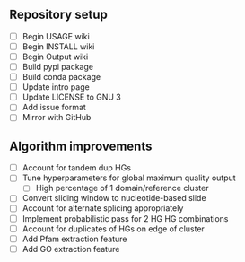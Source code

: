 ## Repository setup
- [ ] Begin USAGE wiki
- [ ] Begin INSTALL wiki
- [ ] Begin Output wiki
- [ ] Build pypi package
- [ ] Build conda package
- [ ] Update intro page
- [ ] Update LICENSE to GNU 3
- [ ] Add issue format
- [ ] Mirror with GitHub

## Algorithm improvements
- [ ] Account for tandem dup HGs
- [ ] Tune hyperparameters for global maximum quality output
	- [ ] High percentage of 1 domain/reference cluster
- [ ] Convert sliding window to nucleotide-based slide
- [ ] Account for alternate splicing appropriately
- [ ] Implement probabilistic pass for 2 HG HG combinations
- [ ] Account for duplicates of HGs on edge of cluster
- [ ] Add Pfam extraction feature
- [ ] Add GO extraction feature
